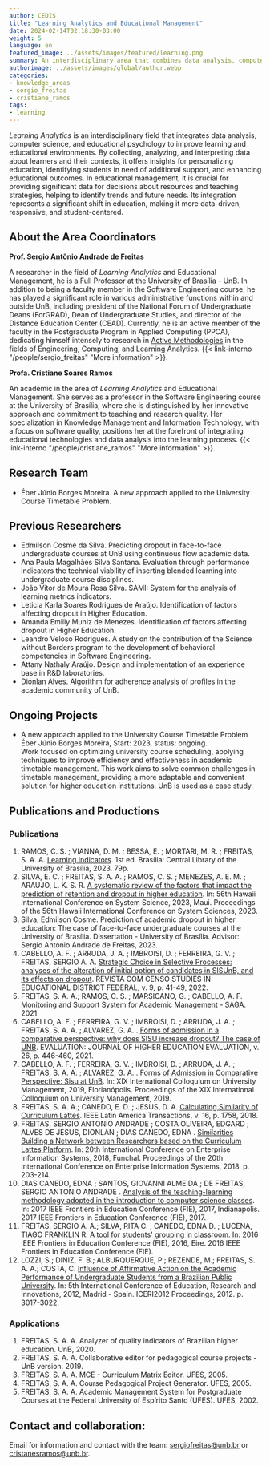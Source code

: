 ```yaml
---
author: CEDIS
title: "Learning Analytics and Educational Management"
date: 2024-02-14T02:18:30-03:00
weight: 5
language: en
featured_image: ../assets/images/featured/learning.png
summary: An interdisciplinary area that combines data analysis, computer science, and educational psychology to enhance learning and educational environments. By collecting, analyzing, and interpreting data about learners and their contexts, it provides insights to personalize education, identify students who need more support, and improve educational outcomes.
authorimage: ../assets/images/global/author.webp
categories:
- knowledge_areas
- sergio_freitas
- cristiane_ramos
tags: 
- learning
---
```


*Learning Analytics* is an interdisciplinary field that integrates data analysis, computer science, and educational psychology to improve learning and educational environments. By collecting, analyzing, and interpreting data about learners and their contexts, it offers insights for personalizing education, identifying students in need of additional support, and enhancing educational outcomes. In educational management, it is crucial for providing significant data for decisions about resources and teaching strategies, helping to identify trends and future needs. Its integration represents a significant shift in education, making it more data-driven, responsive, and student-centered.

## About the Area Coordinators

**Prof. Sergio Antônio Andrade de Freitas**

A researcher in the field of *Learning Analytics* and Educational Management, he is a Full Professor at the University of Brasília - UnB. In addition to being a faculty member in the Software Engineering course, he has played a significant role in various administrative functions within and outside UnB, including president of the National Forum of Undergraduate Deans (ForGRAD), Dean of Undergraduate Studies, and director of the Distance Education Center (CEAD). Currently, he is an active member of the faculty in the Postgraduate Program in Applied Computing (PPCA), dedicating himself intensely to research in [Active Methodologies](/areas/active_learning) in the fields of Engineering, Computing, and Learning Analytics. {{< link-interno "/people/sergio_freitas" "More information" >}}.

**Profa. Cristiane Soares Ramos**

An academic in the area of *Learning Analytics* and Educational Management. She serves as a professor in the Software Engineering course at the University of Brasília, where she is distinguished by her innovative approach and commitment to teaching and research quality. Her specialization in Knowledge Management and Information Technology, with a focus on software quality, positions her at the forefront of integrating educational technologies and data analysis into the learning process. {{< link-interno "/people/cristiane_ramos" "More information" >}}.
## Research Team
- Éber Júnio Borges Moreira. A new approach applied to the University Course Timetable Problem.
## Previous Researchers
- Edmilson Cosme da Silva. Predicting dropout in face-to-face undergraduate courses at UnB using continuous flow academic data.
- Ana Paula Magalhães Silva Santana. Evaluation through performance indicators the technical viability of inserting blended learning into undergraduate course disciplines.
- João Vitor de Moura Rosa Silva. SAMI: System for the analysis of learning metrics indicators.
- Leticia Karla Soares Rodrigues de Araújo. Identification of factors affecting dropout in Higher Education.
- Amanda Emilly Muniz de Menezes. Identification of factors affecting dropout in Higher Education.
- Leandro Veloso Rodrigues. A study on the contribution of the Science without Borders program to the development of behavioral competencies in Software Engineering.
- Attany Nathaly Araújo. Design and implementation of an experience base in R&D laboratories.
- Dionlan Alves. Algorithm for adherence analysis of profiles in the academic community of UnB.
## Ongoing Projects
- A new approach applied to the University Course Timetable Problem  
    Éber Júnio Borges Moreira, Start: 2023, status: ongoing.  
    Work focused on optimizing university course scheduling, applying techniques to improve efficiency and effectiveness in academic timetable management. This work aims to solve common challenges in timetable management, providing a more adaptable and convenient solution for higher education institutions. UnB is used as a case study.
## Publications and Productions
### Publications
1. RAMOS, C. S. ; VIANNA, D. M. ; BESSA, E. ; MORTARI, M. R. ; FREITAS, S. A. A. [Learning Indicators](https://livros.unb.br/index.php/portal/catalog/book/442). 1st ed. Brasília: Central Library of the University of Brasília, 2023. 79p.
2. SILVA, E. C. ; FREITAS, S. A. A. ; RAMOS, C. S. ; MENEZES, A. E. M. ; ARAUJO, L. K. S. R. [A systematic review of the factors that impact the prediction of retention and dropout in higher education](https://scholarspace.manoa.hawaii.edu/items/cea3a935-cc7d-44f6-8c96-d8aaadbb2e7c). In: 56th Hawaii International Conference on System Science, 2023, Maui. Proceedings of the 56th Hawaii International Conference on System Sciences, 2023.
3. Silva, Edmilson Cosme. Prediction of academic dropout in higher education: The case of face-to-face undergraduate courses at the University of Brasília. Dissertation - University of Brasília. Advisor: Sergio Antonio Andrade de Freitas, 2023.
4. CABELLO, A. F. ; ARRUDA, J. A. ; IMBROISI, D. ; FERREIRA, G. V. ; FREITAS, SERGIO A. A. [Strategic Choice in Selective Processes: analyses of the alteration of initial option of candidates in SISUnB, and its effects on dropout](https://periodicos.se.df.gov.br/index.php/comcenso/article/view/1345). REVISTA COM CENSO STUDIES IN EDUCATIONAL DISTRICT FEDERAL, v. 9, p. 41-49, 2022.
5. FREITAS, S. A. A.; RAMOS, C. S. ; MARSICANO, G. ; CABELLO, A. F. Monitoring and Support System for Academic Management - SAGA. 2021.
6. CABELLO, A. F. ; FERREIRA, G. V. ; IMBROISI, D. ; ARRUDA, J. A. ; FREITAS, S. A. A. ; ALVAREZ, G. A. . [Forms of admission in a comparative perspective: why does SISU increase dropout? The case of UNB](https://doi.org/10.1590/S1414-40772021000200006). EVALUATION: JOURNAL OF HIGHER EDUCATION EVALUATION, v. 26, p. 446-460, 2021.
7. CABELLO, A. F. ; FERREIRA, G. V. ; IMBROISI, D. ; ARRUDA, J. A. ; FREITAS, S. A. A. ; ALVAREZ, G. A. . [Forms of Admission in Comparative Perspective: Sisu at UnB](https://repositorio.ufsc.br/handle/123456789/201885). In: XIX International Colloquium on University Management, 2019, Florianópolis. Proceedings of the XIX International Colloquium on University Management, 2019.
8. FREITAS, S. A. A.; CANEDO, E. D. ; JESUS, D. A. [Calculating Similarity of Curriculum Lattes](https://doi.org/10.1109/TLA.2018.8444396). IEEE Latin America Transactions, v. 16, p. 1758, 2018.
9. FREITAS, SERGIO ANTONIO ANDRADE ; COSTA OLIVEIRA, EDGARD ; ALVES DE JESUS, DIONLAN ; DIAS CANEDO, EDNA . [Similarities Building a Network between Researchers based on the Curriculum Lattes Platform](http://dx.doi.org/10.5220/0006664102030214). In: 20th International Conference on Enterprise Information Systems, 2018, Funchal. Proceedings of the 20th International Conference on Enterprise Information Systems, 2018. p. 203-214.
10. DIAS CANEDO, EDNA ; SANTOS, GIOVANNI ALMEIDA ; DE FREITAS, SERGIO ANTONIO ANDRADE . [Analysis of the teaching-learning methodology adopted in the introduction to computer science classes](https://doi.org/10.1109/FIE.2017.8190556). In: 2017 IEEE Frontiers in Education Conference (FIE), 2017, Indianapolis. 2017 IEEE Frontiers in Education Conference (FIE), 2017. 
11. FREITAS, SERGIO A. A.; SILVA, RITA C. ; CANEDO, EDNA D. ; LUCENA, TIAGO FRANKLIN R. [A tool for students' grouping in classroom](http://dx.doi.org/10.1109/FIE.2016.7757708). In: 2016 IEEE Frontiers in Education Conference (FIE), 2016, Eire. 2016 IEEE Frontiers in Education Conference (FIE). 
12. LOZZI, S.; DINIZ, F. B.; ALBURQUERQUE, P.; REZENDE, M.; FREITAS, S. A. A.; COSTA, C. [Influence of Affirmative Action on the Academic Performance of Undergraduate Students from a Brazilian Public University](https://library.iated.org/view/LOZZI2012INF). In: 5th International Conference of Education, Research and Innovations, 2012, Madrid - Spain. ICERI2012 Proceedings, 2012. p. 3017-3022.
### Applications
1. FREITAS, S. A. A. Analyzer of quality indicators of Brazilian higher education. UnB, 2020.
2. FREITAS, S. A. A. Collaborative editor for pedagogical course projects - UnB version. 2019.
3. FREITAS, S. A. A. MCE - Curriculum Matrix Editor. UFES, 2005.
4. FREITAS, S. A. A. Course Pedagogical Project Generator. UFES, 2005.
5. FREITAS, S. A. A. Academic Management System for Postgraduate Courses at the Federal University of Espírito Santo (UFES). UFES, 2002.
## Contact and collaboration:
 Email for information and contact with the team: [sergiofreitas@unb.br](mailto:sergiofreitas@unb.br) or [cristanesramos@unb.br](mailto:cristanesramos@unb.br).